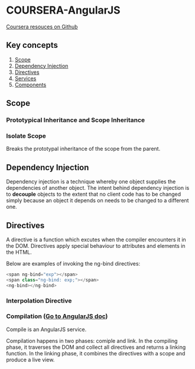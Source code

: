# COURSERA-AngularJS
[Coursera resouces on Github](https://github.com/jhu-ep-coursera/fullstack-course5)

## Key concepts
  1. [Scope](#scope)
  1. [Dependency Injection](#dependency-injection)
  1. [Directives](#directives)
  1. [Services](#services)
  1. [Components](#components)

## Scope
### Prototypical Inheritance and Scope Inheritance

### Isolate Scope
  Breaks the prototypal inheritance of the scope from the parent.

## Dependency Injection
  Dependency injection is a technique whereby one object supplies the dependencies of another object. The intent behind dependency injection is to **decouple** objects to the extent that no client code has to be changed simply because an object it depends on needs to be changed to a different one.

## Directives
  A directive is a function which excutes when the compiler encounters it in the DOM.
  Directives apply special behaviour to attributes and elements in the HTML.

  Below are examples of invoking the ng-bind directives:

  ```javascript
  <span ng-bind="exp"></span>
  <span class="ng-bind: exp;"></span>
  <ng-bind></ng-bind>
  ```

  ### Interpolation Directive

### Compilation ([Go to AngularJS doc](https://docs.angularjs.org/guide/compiler))
  Compile is an AngularJS service.

  Compilation happens in two phases: comiple and link. In the compiling phase, it traverses the DOM and collect all directives and returns a linking function. In the linking phase, it combines the directives with a scope and produce a live view.

